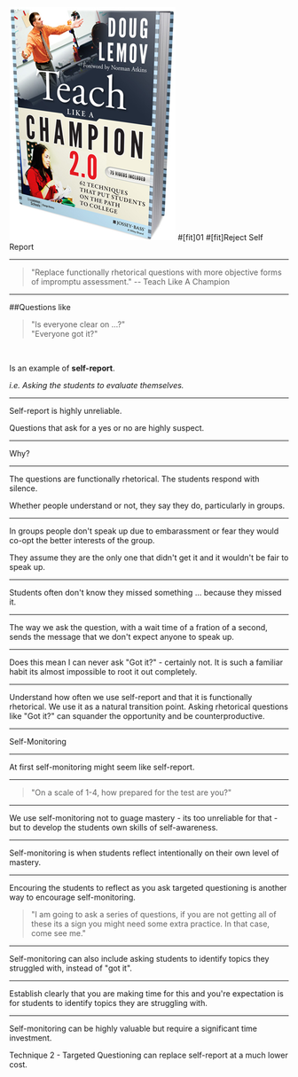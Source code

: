 ![right fit](img/tlac.png)
#[fit]01
#[fit]Reject Self Report

---

> "Replace functionally rhetorical questions with more objective forms of impromptu assessment."
-- Teach Like A Champion

---

##Questions like

> "Is everyone clear on ...?"
> <br>
> "Everyone got it?"

<br>

Is an example of **self-report**.

*i.e. Asking the students to evaluate themselves.*

---

Self-report is highly unreliable.

Questions that ask for a yes or no are highly suspect.

---

Why?

---

The questions are functionally rhetorical.  The students respond with silence.

Whether people understand or not, they say they do, particularly in groups.

---

In groups people don't speak up due to embarassment or fear they would co-opt the better interests of the group.

They assume they are the only one that didn't get it and it wouldn't be fair to speak up.

---

Students often don't know they missed something ... because they missed it.

---

The way we ask the question, with a wait time of a fration of a second, sends the message that we don't expect anyone to speak up.

---

Does this mean I can never ask "Got it?" - certainly not.  It is such a familiar habit its almost impossible to root it out completely.

---

Understand how often we use self-report and that it is functionally rhetorical.  We use it as a natural transition point.  Asking rhetorical questions like "Got it?" can squander the opportunity and be counterproductive.  

---

Self-Monitoring

---

At first self-monitoring might seem like self-report.

---

>"On a scale of 1-4, how prepared for the test are you?"

---

We use self-monitoring not to guage mastery - its too unreliable for that - but to develop the students own skills of self-awareness.

---

Self-monitoring is when students reflect intentionally on their own level of mastery.

---

Encouring the students to reflect as you ask targeted questioning is another way to encourage self-monitoring.

> "I am going to ask a series of questions, if you are not getting all of these its a sign you might need some extra practice.  In that case, come see me."

---

Self-monitoring can also include asking students to identify topics they struggled with, instead of "got it".

---

Establish clearly that you are making time for this and you're expectation is for students to identify topics they are struggling with.

---

Self-monitoring can be highly valuable but require a significant time investment.

Technique 2 - Targeted Questioning can replace self-report at a much lower cost.

